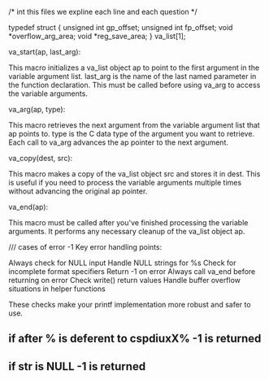 /* int this files we expline each line and each question */


typedef struct {
    unsigned int gp_offset;
    unsigned int fp_offset;
    void *overflow_arg_area;
    void *reg_save_area;
} va_list[1];

va_start(ap, last_arg):

This macro initializes a va_list object ap to point to the first argument in the variable argument list.
last_arg is the name of the last named parameter in the function declaration.
This must be called before using va_arg to access the variable arguments.

va_arg(ap, type):

This macro retrieves the next argument from the variable argument list that ap points to.
type is the C data type of the argument you want to retrieve.
Each call to va_arg advances the ap pointer to the next argument.

va_copy(dest, src):

This macro makes a copy of the va_list object src and stores it in dest.
This is useful if you need to process the variable arguments multiple times without advancing the original ap pointer.

va_end(ap):

This macro must be called after you've finished processing the variable arguments.
It performs any necessary cleanup of the va_list object ap.




/// cases of error -1
Key error handling points:

Always check for NULL input
Handle NULL strings for %s
Check for incomplete format specifiers
Return -1 on error
Always call va_end before returning on error
Check write() return values
Handle buffer overflow situations in helper functions

These checks make your printf implementation more robust and safer to use.




## if after % is deferent to cspdiuxX% -1  is returned

## if str is NULL -1 is returned

